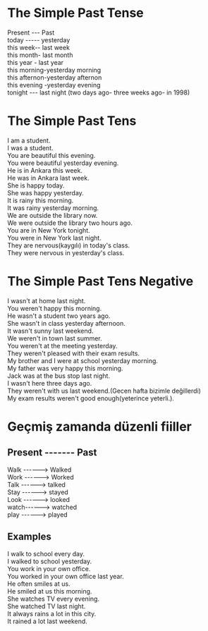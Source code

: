 # The Simple Past Tense
 Present --- Past  
 today ----- yesterday  
 this week-- last week  
 this month- last month  
 this year - last year  
 this morning-yesterday morning  
 this afternon-yesterday afternon   
 this evening -yesterday evening  
 tonight --- last night (two days ago- three weeks ago- in 1998)  

 # The Simple Past Tens
 I am a student.  
 I was a student.  
 You are beautiful this evening.  
 You were beautiful yesterday evening.  
 He is in Ankara this week.  
 He was in Ankara last week.  
 She is happy today.  
 She was happy yesterday.  
 It is rainy this morning.  
 It was rainy yesterday morning.  
 We are outside the library now.  
 We were outside the library two hours ago.  
 You are in New York tonight.  
 You were in New York last night.  
 They are nervous(kaygılı) in today's class.  
 They were nervous in yesterday's class.  
 # The Simple Past Tens Negative
 I wasn't at home last night.  
 You weren't happy this morning.  
 He wasn't a student two years ago.  
 She wasn't in class yesterday afternoon.  
 It wasn't sunny last weekend.  
 We weren't in town last summer.  
 You weren't at the meeting yesterday.  
 They weren't pleased with their exam results.  
 My brother and I were at school yesterday morning.  
 My father was very happy this morning.  
 Jack was at the bus stop last night.  
 I wasn't here three days ago.  
 They weren't with us last weekend.(Gecen hafta bizimle değillerdi)  
 My exam results weren't good enough(yeterince yeterli.). 
 # Geçmiş zamanda düzenli fiiller 
 ## Present ------- Past 
 Walk ------> Walked  
 Work ------> Worked  
 Talk ------> talked  
 Stay ------> stayed  
 Look ------> looked  
 watch------> watched  
 play ------> played
 ## Examples
 I walk to school every day.  
 I walked to school yesterday.  
 You work in your own office.  
 You worked in your own office last year.  
 He often smiles at us.  
 He smiled at us this morning.  
 She watches TV every evening.  
 She watched TV last night.  
 It always rains a lot in this city.  
 It rained a lot last weekend.  
 






